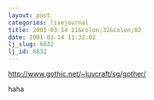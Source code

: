 ```yaml
---
layout: post
categories: livejournal
title: 2001-03-14 11&colon;32&colon;02
date: 2001-03-14 11:32:02
lj_slug: 6632
lj_id: 6632
---
```

http://www.gothic.net/~luvcraft/sg/gother/  



haha
